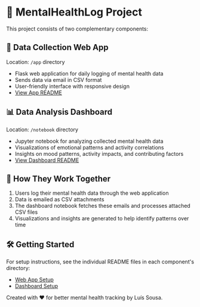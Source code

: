 # 🧠 MentalHealthLog Project

This project consists of two complementary components:

## 📝 Data Collection Web App
Location: `/app` directory
- Flask web application for daily logging of mental health data
- Sends data via email in CSV format
- User-friendly interface with responsive design
- [View App README](./App/README.md)

## 📊 Data Analysis Dashboard
Location: `/notebook` directory
- Jupyter notebook for analyzing collected mental health data
- Visualizations of emotional patterns and activity correlations
- Insights on mood patterns, activity impacts, and contributing factors
- [View Dashboard README](./Notebook/README.md)

## 🔄 How They Work Together

1. Users log their mental health data through the web application
2. Data is emailed as CSV attachments
3. The dashboard notebook fetches these emails and processes attached CSV files
4. Visualizations and insights are generated to help identify patterns over time

## 🛠️ Getting Started

For setup instructions, see the individual README files in each component's directory:
- [Web App Setup](./app/README.md#installation)
- [Dashboard Setup](./dashboard/README.md#setup-and-usage)

Created with ❤️ for better mental health tracking by Luís Sousa.
